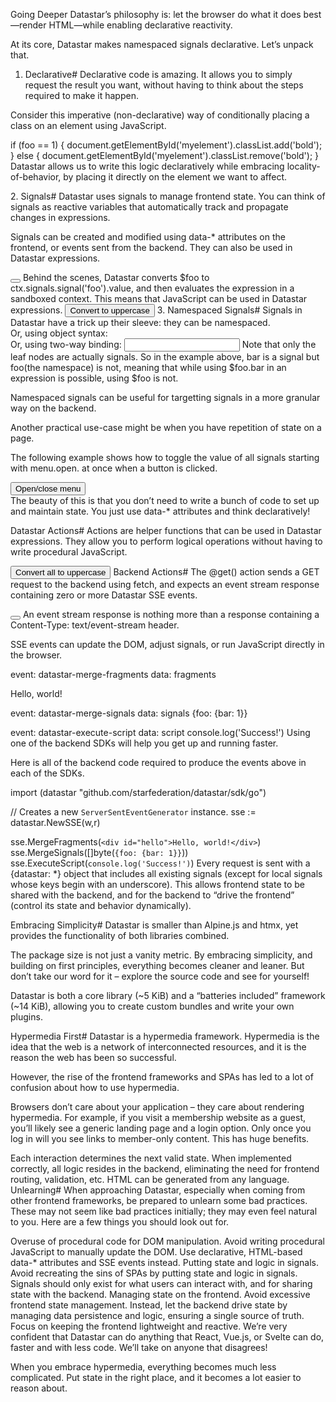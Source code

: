 Going Deeper
Datastar’s philosophy is: let the browser do what it does best—render HTML—while enabling declarative reactivity.

At its core, Datastar makes namespaced signals declarative. Let’s unpack that.

1. Declarative#
Declarative code is amazing. It allows you to simply request the result you want, without having to think about the steps required to make it happen.

Consider this imperative (non-declarative) way of conditionally placing a class on an element using JavaScript.

if (foo == 1) {
  document.getElementById('myelement').classList.add('bold');
} else {
  document.getElementById('myelement').classList.remove('bold');
}
Datastar allows us to write this logic declaratively while embracing locality-of-behavior, by placing it directly on the element we want to affect.

<div data-class-bold="$foo == 1"></div>
2. Signals#
Datastar uses signals to manage frontend state. You can think of signals as reactive variables that automatically track and propagate changes in expressions.

Signals can be created and modified using data-* attributes on the frontend, or events sent from the backend. They can also be used in Datastar expressions.

<div data-signals-foo=""></div>
<div data-text="$foo"></div>
<button data-on-click="$foo = 'hello'"></button>
Behind the scenes, Datastar converts $foo to ctx.signals.signal('foo').value, and then evaluates the expression in a sandboxed context. This means that JavaScript can be used in Datastar expressions.

<button data-on-click="$foo = $foo.toUpperCase()">
  Convert to uppercase
</button>
3. Namespaced Signals#
Signals in Datastar have a trick up their sleeve: they can be namespaced.

<div data-signals-foo.bar="1"></div>
Or, using object syntax:

<div data-signals="{foo: {bar: 1}}"></div>
Or, using two-way binding:

<input data-bind-foo.bar />
Note that only the leaf nodes are actually signals. So in the example above, bar is a signal but foo(the namespace) is not, meaning that while using $foo.bar in an expression is possible, using $foo is not.

Namespaced signals can be useful for targetting signals in a more granular way on the backend.

Another practical use-case might be when you have repetition of state on a page.

The following example shows how to toggle the value of all signals starting with menu.open. at once when a button is clicked.

<div data-signals="{menu: {isopen: {desktop: false, mobile: false}}}">
  <button data-on-click="@toggleAll('menu.isopen.*')">
    Open/close menu
  </button>
</div>
The beauty of this is that you don’t need to write a bunch of code to set up and maintain state. You just use data-* attributes and think declaratively!

Datastar Actions#
Actions are helper functions that can be used in Datastar expressions. They allow you to perform logical operations without having to write procedural JavaScript.

<button data-on-click="@setAll('foo.*', $mysignal.toUpperCase())">
  Convert all to uppercase
</button>
Backend Actions#
The @get() action sends a GET request to the backend using fetch, and expects an event stream response containing zero or more Datastar SSE events.

<button data-on-click="@get('/endpoint')"></button>
An event stream response is nothing more than a response containing a Content-Type: text/event-stream header.

SSE events can update the DOM, adjust signals, or run JavaScript directly in the browser.

event: datastar-merge-fragments
data: fragments <div id="hello">Hello, world!</div>

event: datastar-merge-signals
data: signals {foo: {bar: 1}}

event: datastar-execute-script
data: script console.log('Success!')
Using one of the backend SDKs will help you get up and running faster.

Here is all of the backend code required to produce the events above in each of the SDKs.

import (datastar "github.com/starfederation/datastar/sdk/go")

// Creates a new `ServerSentEventGenerator` instance.
sse := datastar.NewSSE(w,r)

sse.MergeFragments(`<div id="hello">Hello, world!</div>`)
sse.MergeSignals([]byte(`{foo: {bar: 1}}`))
sse.ExecuteScript(`console.log('Success!')`)
Every request is sent with a {datastar: *} object that includes all existing signals (except for local signals whose keys begin with an underscore). This allows frontend state to be shared with the backend, and for the backend to “drive the frontend” (control its state and behavior dynamically).

Embracing Simplicity#
Datastar is smaller than Alpine.js and htmx, yet provides the functionality of both libraries combined.

The package size is not just a vanity metric. By embracing simplicity, and building on first principles, everything becomes cleaner and leaner. But don’t take our word for it – explore the source code and see for yourself!

Datastar is both a core library (~5 KiB) and a “batteries included” framework (~14 KiB), allowing you to create custom bundles and write your own plugins.

Hypermedia First#
Datastar is a hypermedia framework. Hypermedia is the idea that the web is a network of interconnected resources, and it is the reason the web has been so successful.

However, the rise of the frontend frameworks and SPAs has led to a lot of confusion about how to use hypermedia.

Browsers don’t care about your application – they care about rendering hypermedia. For example, if you visit a membership website as a guest, you’ll likely see a generic landing page and a login option. Only once you log in will you see links to member-only content. This has huge benefits.

Each interaction determines the next valid state.
When implemented correctly, all logic resides in the backend, eliminating the need for frontend routing, validation, etc.
HTML can be generated from any language.
Unlearning#
When approaching Datastar, especially when coming from other frontend frameworks, be prepared to unlearn some bad practices. These may not seem like bad practices initially; they may even feel natural to you. Here are a few things you should look out for.

Overuse of procedural code for DOM manipulation. Avoid writing procedural JavaScript to manually update the DOM. Use declarative, HTML-based data-* attributes and SSE events instead.
Putting state and logic in signals. Avoid recreating the sins of SPAs by putting state and logic in signals. Signals should only exist for what users can interact with, and for sharing state with the backend.
Managing state on the frontend. Avoid excessive frontend state management. Instead, let the backend drive state by managing data persistence and logic, ensuring a single source of truth. Focus on keeping the frontend lightweight and reactive.
We’re very confident that Datastar can do anything that React, Vue.js, or Svelte can do, faster and with less code. We’ll take on anyone that disagrees!

When you embrace hypermedia, everything becomes much less complicated. Put state in the right place, and it becomes a lot easier to reason about.